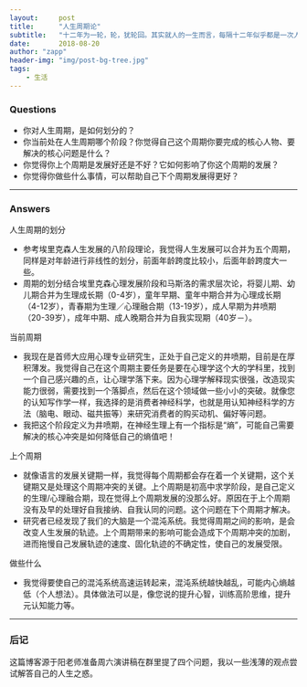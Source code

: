 ```yaml
---
layout:     post
title:      "人生周期论"
subtitle:   "十二年为一轮，轮，犹轮回。其实就人的一生而言，每隔十二年似乎都是一次人生超越。你怎么理解人生周期呢？"
date:       2018-08-20
author: "zapp"
header-img: "img/post-bg-tree.jpg"
tags:
    - 生活
---
```





### Questions

- 你对人生周期，是如何划分的？
- 你当前处在人生周期哪个阶段？你觉得自己这个周期你要完成的核心人物、要解决的核心问题是什么？
- 你觉得你上个周期是发展好还是不好？它如何影响了你这个周期的发展？
- 你觉得你做些什么事情，可以帮助自己下个周期发展得更好？
---

### Answers

人生周期的划分

* 参考埃里克森人生发展的八阶段理论，我觉得人生发展可以合并为五个周期，同样是对年龄进行非线性的划分，前面年龄跨度比较小，后面年龄跨度大一些。
* 周期的划分结合埃里克森心理发展阶段和马斯洛的需求层次论，将婴儿期、幼儿期合并为生理成长期（0-4岁），童年早期、童年中期合并为心理成长期（4-12岁），青春期为生理／心理融合期（13-19岁），成人早期为井喷期（20-39岁），成年中期、成人晚期合并为自我实现期（40岁－）。

当前周期

* 我现在是首师大应用心理专业研究生，正处于自己定义的井喷期，目前是在厚积薄发。我觉得自己在这个周期主要任务是要在心理学这个大的学科里，找到一个自己感兴趣的点，让心理学落下来。因为心理学解释现实很强，改造现实能力很弱，需要找到一个落脚点，然后在这个领域做一些小小的突破。就像您的认知写作学一样，我选择的是消费者神经科学，也就是用认知神经科学的方法（脑电、眼动、磁共振等）来研究消费者的购买动机、偏好等问题。
* 我把这个阶段定义为井喷期，在神经生理上有一个指标是“熵”，可能自己需要解决的核心冲突是如何降低自己的熵值吧！

上个周期

* 就像语言的发展关键期一样，我觉得每个周期都会存在着一个关键期，这个关键期又是处理这个周期冲突的关键。上个周期是初高中求学阶段，是自己定义的生理/心理融合期，现在觉得上个周期发展的没那么好。原因在于上个周期没有及早的处理好自我接纳、自我认同的问题。这个问题在下个周期才解决。
* 研究者已经发现了我们的大脑是一个混沌系统。我觉得周期之间的影响，是会改变人生发展的轨迹。上个周期带来的影响可能会造成下个周期冲突的加剧，进而拖慢自己发展轨迹的速度、固化轨迹的不确定性，使自己的发展受限。

做些什么

* 我觉得要使自己的混沌系统高速运转起来，混沌系统越快越乱，可能内心熵越低（个人想法）。具体做法可以是，像您说的提升心智，训练高阶思维，提升元认知能力等。

---
### 后记

这篇博客源于阳老师准备周六演讲稿在群里提了四个问题，我以一些浅薄的观点尝试解答自己的人生之惑。


